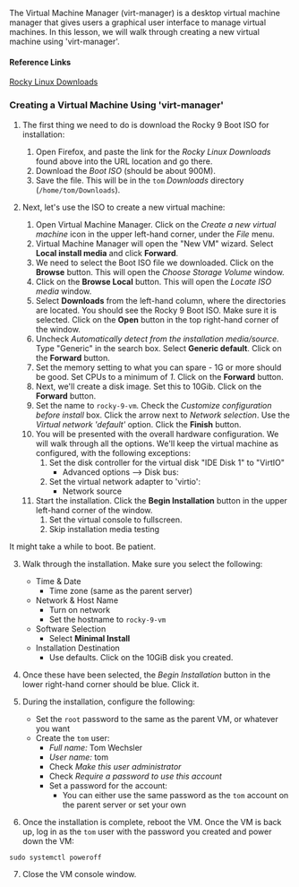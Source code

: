 The Virtual Machine Manager (virt-manager) is a desktop virtual machine manager that gives users a graphical user interface to manage virtual machines.  In this lesson, we will walk through creating a new virtual machine using 'virt-manager'.

#### Reference Links

[Rocky Linux Downloads](https://rockylinux.org/de-DE/download)

### Creating a Virtual Machine Using 'virt-manager'

1. The first thing we need to do is download the Rocky 9 Boot ISO for installation:
    1. Open Firefox, and paste the link for the *Rocky Linux Downloads* found above into the URL location and go there.  
    2. Download the *Boot ISO* (should be about 900M).  
    3. Save the file. This will be in the `tom` *Downloads* directory (`/home/tom/Downloads`).

2. Next, let's use the ISO to create a new virtual machine:

    1. Open Virtual Machine Manager.  Click on the *Create a new virtual machine* icon in the upper left-hand corner, under the *File* menu.
    2. Virtual Machine Manager will open the "New VM" wizard.  Select **Local install media** and click **Forward**.
    3. We need to select the Boot ISO file we downloaded.  Click on the **Browse** button.  This will open the *Choose Storage Volume* window.
    4. Click on the **Browse Local** button.  This will open the *Locate ISO media* window.
    5. Select **Downloads** from the left-hand column, where the directories are located.  You should see the Rocky 9 Boot ISO.  Make sure it is selected.  Click on the **Open** button in the top right-hand corner of the window.
    6. Uncheck *Automatically detect from the installation media/source.*  Type "Generic" in the search box.  Select **Generic default**.  Click on the **Forward** button.
    7. Set the memory setting to what you can spare - 1G or more should be good.  Set CPUs to a minimum of *1*.  Click on the **Forward** button.
    8. Next, we'll create a disk image.  Set this to 10Gib.  Click on the **Forward** button.
    9. Set the name to `rocky-9-vm`.  Check the *Customize configuration before install* box.  Click the arrow next to *Network selection*.  Use the *Virtual network 'default'* option.  Click the **Finish** button.
    10. You will be presented with the overall hardware configuration.  We will walk through all the options.  We'll keep the virtual machine as configured, with the following exceptions:
        1. Set the disk controller for the virtual disk "IDE Disk 1" to "VirtIO"
            - Advanced options --> Disk bus:
        3. Set the virtual network adapter to 'virtio':
            - Network source
    11. Start the installation.  Click the **Begin Installation** button in the upper left-hand corner of the window.
        1. Set the virtual console to fullscreen.
        2. Skip installation media testing
 
 It might take a while to boot.  Be patient.

3. Walk through the installation.  Make sure you select the following:

    - Time & Date
      - Time zone (same as the parent server)
    - Network & Host Name
      - Turn on network
      - Set the hostname to `rocky-9-vm`
    - Software Selection
      - Select **Minimal Install**
    - Installation Destination
      - Use defaults.  Click on the 10GiB disk you created.

4. Once these have been selected, the *Begin Installation* button in the lower right-hand corner should be blue.  Click it.

5. During the installation, configure the following:
    - Set the `root` password to the same as the parent VM, or whatever you want
    - Create the `tom` user:
      - *Full name:* Tom Wechsler
      - *User name:* tom
      - Check *Make this user administrator*
      - Check *Require a password to use this account*
      - Set a password for the account:
        - You can either use the same password as the `tom` account on the parent server or set your own

6. Once the installation is complete, reboot the VM.  Once the VM is back up, log in as the `tom` user with the password you created and power down the VM:
```
sudo systemctl poweroff
```
7. Close the VM console window.
